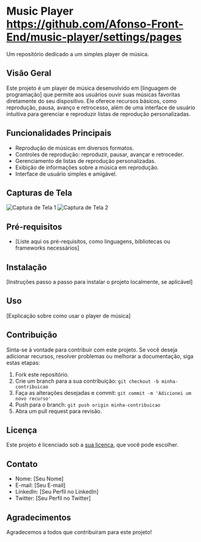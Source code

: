 # Music Player https://github.com/Afonso-Front-End/music-player/settings/pages

Um repositório dedicado a um simples player de música.

## Visão Geral

Este projeto é um player de música desenvolvido em [linguagem de programação] que permite aos usuários ouvir suas músicas favoritas diretamente do seu dispositivo. Ele oferece recursos básicos, como reprodução, pausa, avanço e retrocesso, além de uma interface de usuário intuitiva para gerenciar e reproduzir listas de reprodução personalizadas.

## Funcionalidades Principais

- Reprodução de músicas em diversos formatos.
- Controles de reprodução: reproduzir, pausar, avançar e retroceder.
- Gerenciamento de listas de reprodução personalizadas.
- Exibição de informações sobre a música em reprodução.
- Interface de usuário simples e amigável.

## Capturas de Tela

![Captura de Tela 1](screenshot1.png)
![Captura de Tela 2](screenshot2.png)

## Pré-requisitos

- [Liste aqui os pré-requisitos, como linguagens, bibliotecas ou frameworks necessários]

## Instalação

[Instruções passo a passo para instalar o projeto localmente, se aplicável]

## Uso

[Explicação sobre como usar o player de música]

## Contribuição

Sinta-se à vontade para contribuir com este projeto. Se você deseja adicionar recursos, resolver problemas ou melhorar a documentação, siga estas etapas:

1. Fork este repositório.
2. Crie um branch para a sua contribuição: `git checkout -b minha-contribuicao`
3. Faça as alterações desejadas e commit: `git commit -m 'Adicionei um novo recurso'`
4. Push para o branch: `git push origin minha-contribuicao`
5. Abra um pull request para revisão.

## Licença

Este projeto é licenciado sob a [sua licença](LICENSE), que você pode escolher.

## Contato

- Nome: [Seu Nome]
- E-mail: [Seu E-mail]
- LinkedIn: [Seu Perfil no LinkedIn]
- Twitter: [Seu Perfil no Twitter]

## Agradecimentos

Agradecemos a todos que contribuíram para este projeto!

